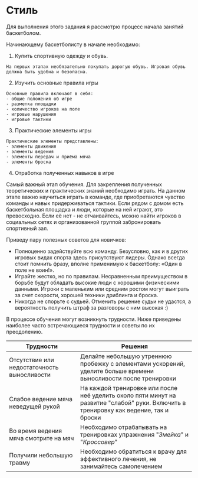 # Стиль
  Для выполнения этого задания я рассмотрю процесс начала занятий баскетболом.

Начинающему баскетболисту в начале необходимо:
1. Купить спортивную одежду и обувь.
```
На первых этапах необязательно покупать дорогую обувь. Игровая обувь должна быть удобна и безопасна.
```
2. Изучить основные правила игры
```
Основные правила включают в себя: 
- общие положения об игре
- разметка площадки 
- количество игроков на поле
- игровые нарушения
- игровые тактики 
```
3. Практические элементы игры
```
Практические элементы представлены: 
- элементы движения
- элементы ведения 
- элементы передач и приёма мяча
- элементы броска
```
4. Отработка полученных навыков в игре

Самый важный этап обучения. Для закрепления полученных теоретических и практических знаний необходимо играть.
На данном этапе важно научиться играть в команде, где приобретаются чувство команды и навык придерживаться
тактики.
Если рядом с домом есть баскетбольная площадка и люди, которые на ней играют, это превосходно. Если её нет - не отчаивайтесь,
можно найти игроков в социальных сетях и организованной группой забронировать спортивный зал. 

Приведу пару полезных советов для новичков:
- Полноценно задействуйте всю команду. Безусловно, как и в других игровых видах спорта здесь присутствуют лидеры. Однако всегда стоит помнить фразу, вполне применимую к баскетболу: «Один в поле не воин!».
- Играйте жестко, но по правилам. Несравненным преимуществом в борьбе будут обладать высокие люди с хорошими физическими данными. Игроки с маленьким или средним ростом могут выиграть за счет скорости, хорошей техники дриблинга и броска.
- Никогда не спорьте с судьей. Отменить решение судьи не удастся, а вероятность получить штраф за разговоры с ним высокая :)

В процессе обучения могут возникнуть трудности. Ниже приведены наиболее часто встречающиеся трудности и советы по их преодолению.

| **Трудности**  | **Решения** |
| -------------- | ----------- |
| Отсутствие или недостаточность выносливости  | Делайте небольшую утреннюю пробежку с элементами ускорений, уделите больше времени выносливости после тренировки  |
| Слабое ведение мяча неведущей рукой | На каждой тренировке или после неё уделить около пяти минут на развитие "слабой" руки. Включить в тренировку как ведение, так и броски |
| Во время ведения мяча смотрите на мяч | Необходимо отрабатывать на тренировках упражнения "*Змейка*" и "*Кроссовер*"  |
| Получили небольшую травму | Необходимо обратиться к врачу для эффективного лечения, не занимайтесь самолечением |
